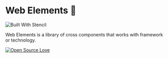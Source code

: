 # Web Elements 💎
![Built With Stencil](https://bit.ly/35Ak8QP)

Web Elements is a library of cross components that works with framework or technology.

[![Open Source Love](https://badges.frapsoft.com/os/mit/mit.svg?v=102)](https://github.com/ellerbrock/open-source-badge/)
